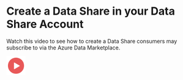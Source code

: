 # Create a Data Share in your Data Share Account

Watch this video to see how to create a Data Share consumers may subscribe to via the Azure Data Marketplace.

<a href="#"><img src="./images/Video.png" width="50" style="display:inline-block;"></a>



